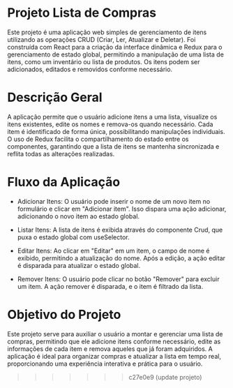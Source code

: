 # Projeto Lista de Compras
Este projeto é uma aplicação web simples de gerenciamento de itens utilizando as operações CRUD (Criar, Ler, Atualizar e Deletar). Foi construída com React para a criação da interface dinâmica e Redux para o gerenciamento de estado global, permitindo a manipulação de uma lista de itens, como um inventário ou lista de produtos. Os itens podem ser adicionados, editados e removidos conforme necessário.

# Descrição Geral
A aplicação permite que o usuário adicione itens a uma lista, visualize os itens existentes, edite os nomes e remova-os quando necessário. Cada item é identificado de forma única, possibilitando manipulações individuais. O uso de Redux facilita o compartilhamento do estado entre os componentes, garantindo que a lista de itens se mantenha sincronizada e reflita todas as alterações realizadas.

# Fluxo da Aplicação
- Adicionar Itens: O usuário pode inserir o nome de um novo item no formulário e clicar em "Adicionar item". Isso dispara uma ação adicionar, adicionando o novo item ao estado global.

- Listar Itens: A lista de itens é exibida através do componente Crud, que puxa o estado global com useSelector.

- Editar Itens: Ao clicar em "Editar" em um item, o campo de nome é exibido, permitindo a atualização do nome. Após a edição, a ação editar é disparada para atualizar o estado global.

- Remover Itens: O usuário pode clicar no botão "Remover" para excluir um item. A ação remover é disparada, e o item é filtrado da lista.

# Objetivo do Projeto
Este projeto serve para auxiliar o usuário a montar e gerenciar uma lista de compras, permitindo que ele adicione itens conforme necessário, edite as informações de cada item e remova aqueles que já foram adquiridos. A aplicação é ideal para organizar compras e atualizar a lista em tempo real, proporcionando uma experiência interativa e prática para o usuário.
>>>>>>> c27e0e9 (update projeto)
